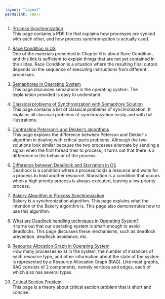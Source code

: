 ```yaml
---
layout: "layout"
permalink: /W07/
---
```


1. [Process Synchronization](https://web.cs.wpi.edu/~cs3013/c07/lectures/Section06-Sync.pdf)<br>
This page contains a PDF file that explains how processes are synced with each other, and how process synchronization is actually used.

2. [Race Condition in OS](https://www.gatevidyalay.com/process-synchronization-race-condition-in-os/)<br>
One of the materials presented in Chapter 6 is about Race Condition, and this link is sufficient to explain things that are not yet contained in the slides. Race Condition is a situation where the resulting final output depends on the sequence of executing instructions from different processes.

3. [Semaphores in Operating System](https://www.tutorialspoint.com/semaphores-in-operating-system)<br>
This page discusses semaphore in the operating system. The explanation provided is easy to understand.

4. [Classical problems of Synchronization with Semaphore Solution](https://www.geeksforgeeks.org/classical-problems-of-synchronization-with-semaphore-solution/)<br>
This page contains a list of classical problems of synchronization. It explains all classical problems of synchronization easily and with full illustrations.

5. [Contrasting Peterson’s and Dekker’s algorithms](https://cs.stackexchange.com/questions/12621/contrasting-peterson-s-and-dekker-s-algorithms)<br>
This page explains the difference between Peterson and Dekker's algorithm in dealing with critical parts problems. Although the two solutions look similar because the two processes alternate by sending a signal when the first thread tries to process, it turns out that there is a difference in the behavior of the process.

6. [Difference between Deadlock and Starvation in OS](https://www.geeksforgeeks.org/difference-between-deadlock-and-starvation-in-os/)<br>
Deadlock is a condition where a process holds a resource and waits for a process to hold another resource. Starvation is a condition that occurs when a high priority process is always executed, leaving a low priority process.  

7. [Bakery Algorithm in Process Synchronization](https://www.geeksforgeeks.org/bakery-algorithm-in-process-synchronization/)<br>
Bakery is a synchronization algorithm. This page explains what the intention of the Bakery algorithm is. This page also demonstrates how to use this algorithm.

8. [What are Deadlock handling techniques in Operating System?](https://afteracademy.com/blog/what-are-deadlock-handling-techniques-in-operating-system)<br>
It turns out that our operating system is smart enough to avoid deadlocks. This page discusses these mechanisms, such as deadlock prevention, deadlock avoidance, etc.

9. [Resource Allocation Graph in Operating System](https://www.tutorialandexample.com/resource-allocation-graph/)<br>
How many processes exist in the system, the number of instances of each resource type, and other information about the state of the system is represented by a Resource Allocation Graph (RAG). Like most graphs, RAG consists of 2 components, namely vertices and edges, each of which also has several types.

10. [Critical Section Problem](https://www.tutorialspoint.com/critical-section-problem)<br>
This page is a theory about critical section problem that is short and concise.
